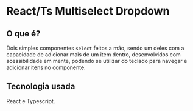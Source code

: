 # React/Ts Multiselect Dropdown

## O que é?

Dois simples componentes `select` feitos a mão, sendo um deles com a capacidade de adicionar mais de um item dentro, desenvolvidos com acessibilidade em mente, podendo se utilizar do teclado para navegar e adicionar itens no componente.

## Tecnologia usada

React e Typescript.
